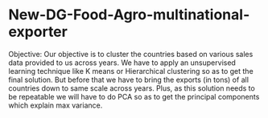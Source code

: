 # New-DG-Food-Agro-multinational-exporter
Objective: Our objective is to cluster the countries based on various sales data provided to us  across years. We have to apply an unsupervised learning technique like K means or  Hierarchical clustering so as to get the final solution. But before that we have to bring the  exports (in tons) of all countries down to same scale across years. Plus, as this solution needs  to be repeatable we will have to do PCA so as to get the principal components which explain  max variance. 
